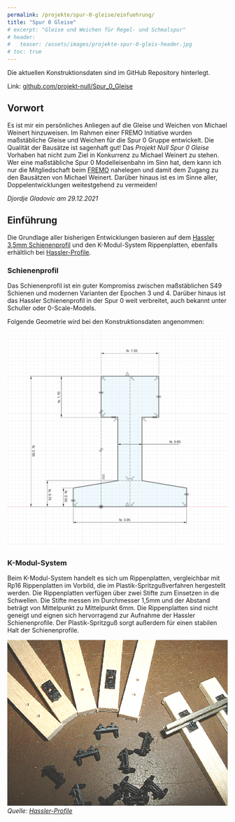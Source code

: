 ```yaml
---
permalink: /projekte/spur-0-gleise/einfuehrung/
title: "Spur 0 Gleise"
# excerpt: "Gleise und Weichen für Regel- und Schmalspur"
# header:
#   teaser: /assets/images/projekte-spur-0-gleis-header.jpg
# toc: true
---
```


Die aktuellen Konstruktionsdaten sind im GitHub Repository hinterlegt.

Link: [github.com/projekt-null/Spur_0_Gleise](https://github.com/projekt-null/Spur_0_Gleise) 

## Vorwort
Es ist mir ein persönliches Anliegen auf die Gleise und Weichen von Michael Weinert hinzuweisen. Im Rahmen einer FREMO Initiative wurden maßstäbliche Gleise und Weichen für die Spur 0 Gruppe entwickelt. Die Qualität der Bausätze ist sagenhaft gut! Das _Projekt Null Spur 0 Gleise_ Vorhaben hat nicht zum Ziel in Konkurrenz zu Michael Weinert zu stehen. Wer eine maßstäbliche Spur 0 Modelleisenbahn im Sinn hat, dem kann ich nur die Mitgliedschaft beim [FREMO](https://www.fremo-net.eu) nahelegen und damit dem Zugang zu den Bausätzen von Michael Weinert. Darüber hinaus ist es im Sinne aller, Doppelentwicklungen weitestgehend zu vermeiden!

_Djordje Gladovic am 29.12.2021_

## Einführung
Die Grundlage aller bisherigen Entwicklungen basieren auf dem [Hassler 3,5mm Schienenprofil](https://www.hassler-profile.li/index.php/weichen-gleiseprogramm/gleisbau-und-zubehoer-spur-0) und den K-Modul-System Rippenplatten, ebenfalls erhältlich bei [Hassler-Profile](https://www.hassler-profile.li/index.php/weichen-gleiseprogramm/k-modul-system-spur0).

### Schienenprofil
Das Schienenprofil ist ein guter Kompromiss zwischen maßstäblichen S49 Schienen und modernen Varianten der Epochen 3 und 4. Darüber hinaus ist das Hassler Schienenprofil in der Spur 0 weit verbreitet, auch bekannt unter Schuller oder 0-Scale-Models. 

Folgende Geometrie wird bei den Konstruktionsdaten angenommen:

![Hassler-Schienenprofil-Geometrie](/assets/images/projekte/spur-0-gleise/hassler-schienenprofil-geometrie.png)

### K-Modul-System
Beim K-Modul-System handelt es sich um Rippenplatten, vergleichbar mit Rp16 Rippenplatten im Vorbild, die im Plastik-Spritzgußverfahren hergestellt werden. Die Rippenplatten verfügen über zwei Stifte zum Einsetzen in die Schwellen. Die Stifte messen im Durchmesser 1,5mm und der Abstand beträgt von Mittelpunkt zu Mittelpunkt 6mm. Die Rippenplatten sind nicht geneigt und eignen sich hervorragend zur Aufnahme der Hassler Schienenprofile. Der Plastik-Spritzguß sorgt außerdem für einen stabilen Halt der Schienenprofile.

![Hassler-K-Modul-System](/assets/images/projekte/spur-0-gleise/hassler-k-modul-system.gif)
_Quelle: [Hassler-Profile](https://www.hassler-profile.li/)_
